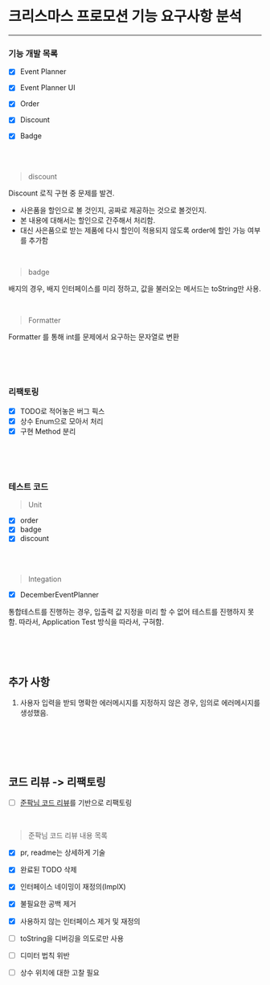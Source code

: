 # 크리스마스 프로모션 기능 요구사항 분석

---

### 기능 개발 목록
- [x] Event Planner
- [x] Event Planner UI
- [x] Order
- [x] Discount
- [x] Badge


<br>
<br>

> discount

Discount 로직 구현 중 문제를 발견.
* 사은품을 할인으로 볼 것인지, 공짜로 제공하는 것으로 볼것인지.
* 본 내용에 대해서는 할인으로 간주해서 처리함.
* 대신 사은품으로 받는 제품에 다시 할인이 적용되지 않도록 order에 할인 가능 여부를 추가함

<br>

> badge

배지의 경우, 배지 인터페이스를 미리 정하고, 값을 불러오는 메서드는 toString만 사용.

<br>

> Formatter

Formatter 를 통해 int를 문제에서 요구하는 문자열로 변환

<br>
<br>
<br>

### 리팩토링
- [x] TODO로 적어놓은 버그 픽스
- [x] 상수 Enum으로 모아서 처리
- [x] 구현 Method 분리

<br>
<br>
<br>

### 테스트 코드

> Unit
- [x] order
- [x] badge
- [x] discount

<br>
<br>

> Integation
- [x] DecemberEventPlanner


통합테스트를 진행하는 경우, 입출력 값 지정을 미리 할 수 없어 테스트를 진행하지 못함. 따라서, Application Test 방식을 따라서, 구혀함.

<br>
<br>
<br>

## 추가 사항

1. 사용자 입력을 받되 명확한 에러메시지를 지정하지 않은 경우, 임의로 에러메시지를 생성했음.


<br>
<br>
<br>
<br>


## 코드 리뷰 -> 리팩토링

- [ ] [준팍님 코드 리뷰](https://github.com/kukjun/java-christmas-6-kukjun/pulls)를 기반으로 리팩토링

<br>

> 준팍님 코드 리뷰 내용 목록
- [x] pr, readme는 상세하게 기술
- [x] 완료된 TODO 삭제
- [x] 인터페이스 네이밍이 재정의(ImplX)
- [x] 불필요한 공백 제거
- [x] 사용하지 않는 인터페이스 제거 및 재정의
- [ ] toString을 디버깅을 의도로만 사용
- [ ] 디미터 법칙 위반
- [ ] 상수 위치에 대한 고찰 필요

